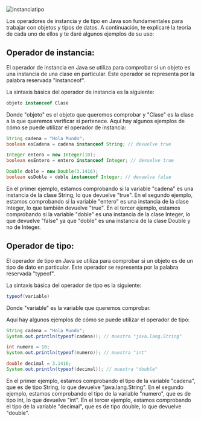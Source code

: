 ![instanciatipo](https://user-images.githubusercontent.com/75398496/228673646-2ec065d2-e12b-43b1-9e51-21d4faee59d1.png)

Los operadores de instancia y de tipo en Java son fundamentales para trabajar con objetos y tipos de datos. A continuación, te explicaré la teoría de cada uno de ellos y te daré algunos ejemplos de su uso:

## Operador de instancia:

El operador de instancia en Java se utiliza para comprobar si un objeto es una instancia de una clase en particular. Este operador se representa por la palabra reservada "instanceof".

La sintaxis básica del operador de instancia es la siguiente:

```java
objeto instanceof Clase
```

Donde "objeto" es el objeto que queremos comprobar y "Clase" es la clase a la que queremos verificar si pertenece.
Aquí hay algunos ejemplos de cómo se puede utilizar el operador de instancia:

```java
String cadena = "Hola Mundo";
boolean esCadena = cadena instanceof String; // devuelve true

Integer entero = new Integer(10);
boolean esEntero = entero instanceof Integer; // devuelve true

Double doble = new Double(3.1416);
boolean esDoble = doble instanceof Integer; // devuelve false
```

En el primer ejemplo, estamos comprobando si la variable "cadena" es una instancia de la clase String, lo que devuelve "true". En el segundo ejemplo, estamos comprobando si la variable "entero" es una instancia de la clase Integer, lo que también devuelve "true". En el tercer ejemplo, estamos comprobando si la variable "doble" es una instancia de la clase Integer, lo que devuelve "false" ya que "doble" es una instancia de la clase Double y no de Integer.

## Operador de tipo:
El operador de tipo en Java se utiliza para comprobar si un objeto es de un tipo de dato en particular. Este operador se representa por la palabra reservada "typeof".

La sintaxis básica del operador de tipo es la siguiente:

```java
typeof(variable)
```

Donde "variable" es la variable que queremos comprobar.

Aquí hay algunos ejemplos de cómo se puede utilizar el operador de tipo:

```java
String cadena = "Hola Mundo";
System.out.println(typeof(cadena)); // muestra "java.lang.String"

int numero = 10;
System.out.println(typeof(numero)); // muestra "int"

double decimal = 3.1416;
System.out.println(typeof(decimal)); // muestra "double"
```

En el primer ejemplo, estamos comprobando el tipo de la variable "cadena", que es de tipo String, lo que devuelve "java.lang.String". En el segundo ejemplo, estamos comprobando el tipo de la variable "numero", que es de tipo int, lo que devuelve "int". En el tercer ejemplo, estamos comprobando el tipo de la variable "decimal", que es de tipo double, lo que devuelve "double".

